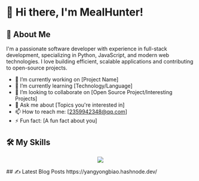 # 👋 Hi there, I'm MealHunter!


## 🚀 About Me

I'm a passionate software developer with experience in full-stack development, specializing in Python, JavaScript, and modern web technologies. I love building efficient, scalable applications and contributing to open-source projects.

- 🔭 I’m currently working on [Project Name]
- 🌱 I’m currently learning [Technology/Language]
- 👯 I’m looking to collaborate on [Open Source Project/Interesting Projects]
- 💬 Ask me about [Topics you're interested in]
- 📫 How to reach me: [2359942348@qq.com]
- ⚡ Fun fact: [A fun fact about you]

## 🛠️ My Skills

<p align="center">
  <a href="https://skillicons.dev">
    <img src="https://skillicons.dev/icons?i=git,linux,c,github,gitlab,mysql,opencv,postman,pycharm,py,vscode,visualstudio,pytorch,anaconda,&perline=7" />
  </a>
</p>
## ✍️ Latest Blog Posts
https://yangyongbiao.hashnode.dev/
<!-- BLOG-POST-LIST:START -->
<!-- BLOG-POST-LIST:END -->



